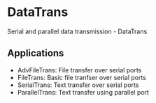 # DataTrans
Serial and parallel data transmission - DataTrans

## Applications
- AdvFileTrans:    File transfer over serial ports
- FileTrans:       Basic file tranfser over serial ports
- SerialTrans:     Text transfer over serial ports
- ParallelTrans:   Text transfer using parallel port
